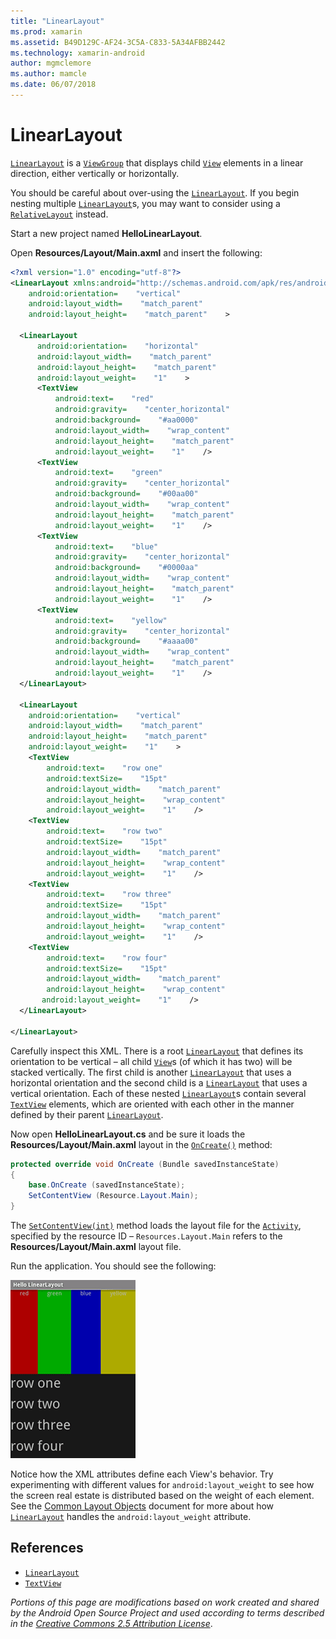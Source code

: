```yaml
---
title: "LinearLayout"
ms.prod: xamarin
ms.assetid: B49D129C-AF24-3C5A-C833-5A34AFBB2442
ms.technology: xamarin-android
author: mgmclemore
ms.author: mamcle
ms.date: 06/07/2018
---
```


# LinearLayout

[`LinearLayout`](https://developer.xamarin.com/api/type/Android.Widget.LinearLayout/)
is a
[`ViewGroup`](https://developer.xamarin.com/api/type/Android.Views.ViewGroup/)
that displays child
[`View`](https://developer.xamarin.com/api/type/Android.Views.View/)
elements in a linear direction, either vertically or horizontally.

You should be careful about over-using the
[`LinearLayout`](https://developer.xamarin.com/api/type/Android.Widget.LinearLayout/).
If you begin nesting multiple
[`LinearLayout`](https://developer.xamarin.com/api/type/Android.Widget.LinearLayout/)s,
you may want to consider using a
[`RelativeLayout`](https://developer.xamarin.com/api/type/Android.Widget.RelativeLayout/)
instead.

Start a new project named **HelloLinearLayout**.

Open **Resources/Layout/Main.axml** and insert the following:

```xml
<?xml version="1.0" encoding="utf-8"?>
<LinearLayout xmlns:android="http://schemas.android.com/apk/res/android"
    android:orientation=    "vertical"
    android:layout_width=    "match_parent"
    android:layout_height=    "match_parent"    >

  <LinearLayout
      android:orientation=    "horizontal"
      android:layout_width=    "match_parent"
      android:layout_height=    "match_parent"
      android:layout_weight=    "1"    >
      <TextView
          android:text=    "red"
          android:gravity=    "center_horizontal"
          android:background=    "#aa0000"
          android:layout_width=    "wrap_content"
          android:layout_height=    "match_parent"
          android:layout_weight=    "1"    />
      <TextView
          android:text=    "green"
          android:gravity=    "center_horizontal"
          android:background=    "#00aa00"
          android:layout_width=    "wrap_content"
          android:layout_height=    "match_parent"
          android:layout_weight=    "1"    />
      <TextView
          android:text=    "blue"
          android:gravity=    "center_horizontal"
          android:background=    "#0000aa"
          android:layout_width=    "wrap_content"
          android:layout_height=    "match_parent"
          android:layout_weight=    "1"    />
      <TextView
          android:text=    "yellow"
          android:gravity=    "center_horizontal"
          android:background=    "#aaaa00"
          android:layout_width=    "wrap_content"
          android:layout_height=    "match_parent"
          android:layout_weight=    "1"    />
  </LinearLayout>
        
  <LinearLayout
    android:orientation=    "vertical"
    android:layout_width=    "match_parent"
    android:layout_height=    "match_parent"
    android:layout_weight=    "1"    >
    <TextView
        android:text=    "row one"
        android:textSize=    "15pt"
        android:layout_width=    "match_parent"
        android:layout_height=    "wrap_content"
        android:layout_weight=    "1"    />
    <TextView
        android:text=    "row two"
        android:textSize=    "15pt"
        android:layout_width=    "match_parent"
        android:layout_height=    "wrap_content"
        android:layout_weight=    "1"    />
    <TextView
        android:text=    "row three"
        android:textSize=    "15pt"
        android:layout_width=    "match_parent"
        android:layout_height=    "wrap_content"
        android:layout_weight=    "1"    />
    <TextView
        android:text=    "row four"
        android:textSize=    "15pt"
        android:layout_width=    "match_parent"
        android:layout_height=    "wrap_content"
       android:layout_weight=    "1"    />
  </LinearLayout>

</LinearLayout>
```

Carefully inspect this XML. There is a root
[`LinearLayout`](https://developer.xamarin.com/api/type/Android.Widget.LinearLayout/)
that defines its orientation to be vertical &ndash; all child
[`View`](https://developer.xamarin.com/api/type/Android.Views.View/)s
(of which it has two) will be stacked vertically. The first child
is another
[`LinearLayout`](https://developer.xamarin.com/api/type/Android.Widget.LinearLayout/)
that uses a horizontal orientation and the second child is a
[`LinearLayout`](https://developer.xamarin.com/api/type/Android.Widget.LinearLayout/)
that uses a vertical orientation. Each of these nested
[`LinearLayout`](https://developer.xamarin.com/api/type/Android.Widget.LinearLayout/)s
contain several
[`TextView`](https://developer.xamarin.com/api/type/Android.Widget.TextView/)
elements, which are oriented with each other in the manner defined
by their parent
[`LinearLayout`](https://developer.xamarin.com/api/type/Android.Widget.LinearLayout/).

Now open **HelloLinearLayout.cs** and be sure it loads the
**Resources/Layout/Main.axml** layout in the
[`OnCreate()`](https://developer.xamarin.com/api/member/Android.App.Activity.OnCreate/p/Android.OS.Bundle/)
method:

```csharp
protected override void OnCreate (Bundle savedInstanceState)
{
    base.OnCreate (savedInstanceState);
    SetContentView (Resource.Layout.Main);
}
```

The [`SetContentView(int)`](https://developer.xamarin.com/api/member/Android.App.Activity.SetContentView/(System.Int32))
method loads the layout file for the
[`Activity`](https://developer.xamarin.com/api/type/Android.App.Activity/), specified by the
resource ID &ndash; `Resources.Layout.Main` refers to the
**Resources/Layout/Main.axml** layout file.

Run the application. You should see the following:

[![Screenshot of app first LinearLayout arranged horizontally, second vertically](linear-layout-images/helloviews1.png)](linear-layout-images/helloviews1.png#lightbox)

Notice how the XML attributes define each View's behavior. Try
experimenting with different values for `android:layout_weight` to see
how the screen real estate is distributed based on the weight of each
element. See the
[Common Layout Objects](http://developer.android.com/guide/topics/ui/declaring-layout.html)
document for more about how
[`LinearLayout`](https://developer.xamarin.com/api/type/Android.Widget.LinearLayout/)
handles the `android:layout_weight` attribute.


## References

-   [`LinearLayout`](https://developer.xamarin.com/api/type/Android.Widget.LinearLayout/) 
-   [`TextView`](https://developer.xamarin.com/api/type/Android.Widget.TextView/) 

*Portions of this page are modifications based on work created and shared by the
Android Open Source Project and used according to terms described in the*
[*Creative Commons 2.5 Attribution License*](http://creativecommons.org/licenses/by/2.5/).

